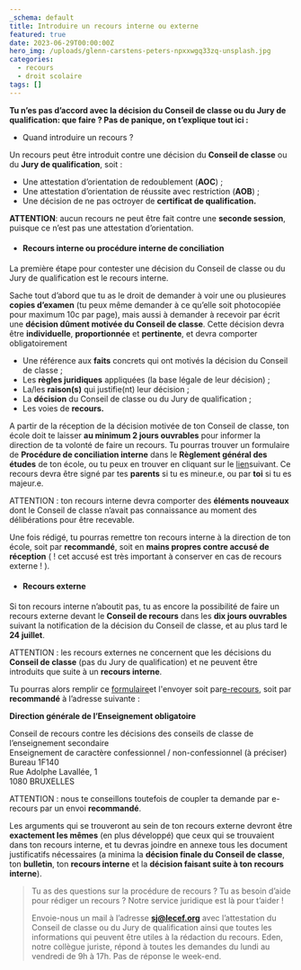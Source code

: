 ```yaml
---
_schema: default
title: Introduire un recours interne ou externe
featured: true
date: 2023-06-29T00:00:00Z
hero_img: /uploads/glenn-carstens-peters-npxxwgq33zq-unsplash.jpg
categories:
  - recours
  - droit scolaire
tags: []
---
```

**Tu n’es pas d’accord avec la décision du Conseil de classe ou du Jury de qualification: que faire ? Pas de panique, on t’explique tout ici :**

* Quand introduire un recours ?

Un recours peut être introduit contre une décision du **Conseil de classe** ou du **Jury de qualification**, soit :&nbsp;

* Une attestation d’orientation de redoublement (**AOC**) ;
* Une attestation d’orientation de réussite avec restriction (**AOB**) ;
* Une décision de ne pas octroyer de **certificat de qualification.**

**ATTENTION**\: aucun recours ne peut être fait contre une **seconde session**, puisque ce n’est pas une attestation d’orientation.

* #### Recours interne ou procédure interne de conciliation

La première étape pour contester une décision du Conseil de classe ou du Jury de qualification est le recours interne.

Sache tout d’abord que tu as le droit de demander à voir une ou plusieures **copies d’examen** (tu peux même demander à ce qu’elle soit photocopiée pour maximum 10c par page), mais aussi à demander à recevoir par écrit une **décision dûment motivée du Conseil de classe**. Cette décision devra être **individuelle**, **proportionnée** et **pertinente**, et devra comporter obligatoirement

* Une référence aux **faits** concrets qui ont motivés la décision du Conseil de classe ;
* Les **règles juridiques** appliquées (la base légale de leur décision) ;
* La/les **raison(s)** qui justifie(nt) leur décision ;
* La **décision** du Conseil de classe ou du Jury de qualification ;
* Les voies de **recours.**

A partir de la réception de la décision motivée de ton Conseil de classe, ton école doit te laisser **au minimum 2 jours ouvrables** pour informer la direction de ta volonté de faire un recours. Tu pourras trouver un formulaire de **Procédure de conciliation interne** dans le **Règlement général des études** de ton école, ou tu peux en trouver en cliquant sur le [lien](https://www.jeminforme.be/wp-content/uploads/2023/06/FM-RecoursConciliationInterne-MFWEnseign-01072022.docx)suivant. Ce recours devra être signé par tes **parents** si tu es mineur.e, ou par **toi** si tu es majeur.e.

ATTENTION : ton recours interne devra comporter des **éléments nouveaux** dont le Conseil de classe n’avait pas connaissance au moment des délibérations pour être recevable.

Une fois rédigé, tu pourras remettre ton recours interne à la direction de ton école, soit par **recommandé**, soit en **mains propres contre accusé de réception** ( ! cet accusé est très important à conserver en cas de recours externe ! ).&nbsp;

* #### Recours externe

Si ton recours interne n’aboutit pas, tu as encore la possibilité de faire un recours externe devant le **Conseil de recours** dans les **dix jours ouvrables** suivant la notification de la décision du Conseil de classe, et au plus tard le **24 juillet**.

ATTENTION : les recours externes ne concernent que les décisions du **Conseil de classe** (pas du Jury de qualification) et ne peuvent être introduits que suite à un **recours interne**.

Tu pourras alors remplir ce [formulaire](https://www.jeminforme.be/wp-content/uploads/2023/06/FM-RecoursConseilsClasseExterne-MFWBEnseign-20222023.docx)et l'envoyer soit par[e-recours](https://recours-externe-secondaire.cfwb.be/), soit par **recommandé** à l’adresse suivante :&nbsp;

**Direction générale de l’Enseignement obligatoire**

Conseil de recours contre les décisions des conseils de classe de l’enseignement secondaire&nbsp;<br>Enseignement de caractère confessionnel / non-confessionnel (à préciser)<br>Bureau 1F140<br>Rue Adolphe Lavallée, 1<br>1080 BRUXELLES

ATTENTION : nous te conseillons toutefois de coupler ta demande par e-recours par un envoi **recommandé**.

Les arguments qui se trouveront au sein de ton recours externe devront être **exactement les mêmes** (en plus développé) que ceux qui se trouvaient dans ton recours interne, et tu devras joindre en annexe tous les document justificatifs nécessaires (a minima la **décision finale du Conseil de classe**, ton **bulletin**, ton **recours interne** et la **décision faisant suite à ton recours interne**).

> Tu as des questions sur la procédure de recours ? Tu as besoin d’aide pour rédiger un recours ? Notre service juridique est là pour t’aider !&nbsp;
>
> Envoie-nous un mail à l’adresse **sj@lecef.org** avec l’attestation du Conseil de classe ou du Jury de qualification ainsi que toutes les informations qui peuvent être utiles à la rédaction du recours. Eden, notre collègue juriste, répond à toutes les demandes du lundi au vendredi de 9h à 17h. Pas de réponse le week-end.&nbsp;